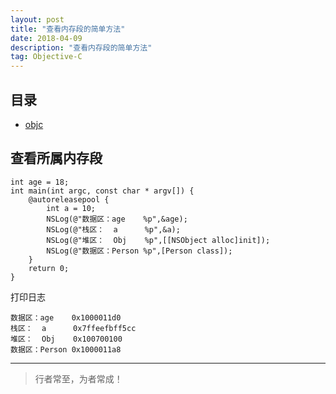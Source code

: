 ```yaml
---
layout: post
title: "查看内存段的简单方法"
date: 2018-04-09
description: "查看内存段的简单方法"
tag: Objective-C
---
```







## 目录


- [objc](查看所属内存段)   



<!-- ************************************************ -->
## <a id="content1"></a>查看所属内存段

```objc
int age = 18;
int main(int argc, const char * argv[]) {
    @autoreleasepool {
        int a = 10;
        NSLog(@"数据区：age    %p",&age);
        NSLog(@"栈区：  a      %p",&a);
        NSLog(@"堆区：  Obj    %p",[[NSObject alloc]init]);
        NSLog(@"数据区：Person %p",[Person class]);
    }
    return 0;
}
```

打印日志
```objc
数据区：age    0x1000011d0
栈区：  a      0x7ffeefbff5cc
堆区：  Obj    0x100700100
数据区：Person 0x1000011a8
```




----------
>  行者常至，为者常成！


